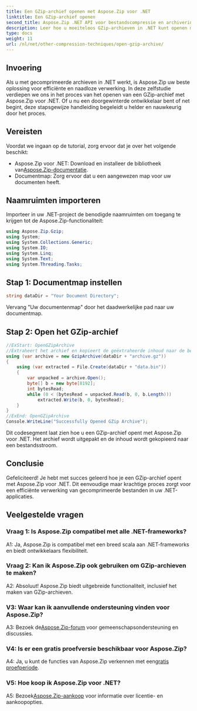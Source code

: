 ```yaml
---
title: Een GZip-archief openen met Aspose.Zip voor .NET
linktitle: Een GZip-archief openen
second_title: Aspose.Zip .NET API voor bestandscompressie en archivering
description: Leer hoe u moeiteloos GZip-archieven in .NET kunt openen met Aspose.Zip. Volg onze stapsgewijze handleiding voor een efficiënte en naadloze bestandsverwerking.
type: docs
weight: 11
url: /nl/net/other-compression-techniques/open-gzip-archive/
---
```

## Invoering

Als u met gecomprimeerde archieven in .NET werkt, is Aspose.Zip uw beste oplossing voor efficiënte en naadloze verwerking. In deze zelfstudie verdiepen we ons in het proces van het openen van een GZip-archief met Aspose.Zip voor .NET. Of u nu een doorgewinterde ontwikkelaar bent of net begint, deze stapsgewijze handleiding begeleidt u helder en nauwkeurig door het proces.

## Vereisten

Voordat we ingaan op de tutorial, zorg ervoor dat je over het volgende beschikt:

-  Aspose.Zip voor .NET: Download en installeer de bibliotheek van[Aspose.Zip-documentatie](https://reference.aspose.com/zip/net/).
- Documentmap: Zorg ervoor dat u een aangewezen map voor uw documenten heeft.

## Naamruimten importeren

Importeer in uw .NET-project de benodigde naamruimten om toegang te krijgen tot de Aspose.Zip-functionaliteit:

```csharp
using Aspose.Zip.Gzip;
using System;
using System.Collections.Generic;
using System.IO;
using System.Linq;
using System.Text;
using System.Threading.Tasks;
```

## Stap 1: Documentmap instellen

```csharp
string dataDir = "Your Document Directory";
```

Vervang "Uw documentenmap" door het daadwerkelijke pad naar uw documentmap.

## Stap 2: Open het GZip-archief

```csharp
//ExStart: OpenGZipArchive
//Extraheert het archief en kopieert de geëxtraheerde inhoud naar de bestandsstream.
using (var archive = new GzipArchive(dataDir + "archive.gz"))
{
    using (var extracted = File.Create(dataDir + "data.bin"))
    {
        var unpacked = archive.Open();
        byte[] b = new byte[8192];
        int bytesRead;
        while (0 < (bytesRead = unpacked.Read(b, 0, b.Length)))
            extracted.Write(b, 0, bytesRead);
    }
}
//ExEnd: OpenGZipArchive
Console.WriteLine("Successfully Opened GZip Archive");
```

Dit codesegment laat zien hoe u een GZip-archief opent met Aspose.Zip voor .NET. Het archief wordt uitgepakt en de inhoud wordt gekopieerd naar een bestandsstroom.

## Conclusie

Gefeliciteerd! Je hebt met succes geleerd hoe je een GZip-archief opent met Aspose.Zip voor .NET. Dit eenvoudige maar krachtige proces zorgt voor een efficiënte verwerking van gecomprimeerde bestanden in uw .NET-applicaties.

## Veelgestelde vragen

### Vraag 1: Is Aspose.Zip compatibel met alle .NET-frameworks?

A1: Ja, Aspose.Zip is compatibel met een breed scala aan .NET-frameworks en biedt ontwikkelaars flexibiliteit.

### Vraag 2: Kan ik Aspose.Zip ook gebruiken om GZip-archieven te maken?

A2: Absoluut! Aspose.Zip biedt uitgebreide functionaliteit, inclusief het maken van GZip-archieven.

### V3: Waar kan ik aanvullende ondersteuning vinden voor Aspose.Zip?

 A3: Bezoek de[Aspose.Zip-forum](https://forum.aspose.com/c/zip/37) voor gemeenschapsondersteuning en discussies.

### V4: Is er een gratis proefversie beschikbaar voor Aspose.Zip?

 A4: Ja, u kunt de functies van Aspose.Zip verkennen met een[gratis proefperiode](https://releases.aspose.com/).

### V5: Hoe koop ik Aspose.Zip voor .NET?

 A5: Bezoek[Aspose.Zip-aankoop](https://purchase.aspose.com/buy) voor informatie over licentie- en aankoopopties.
